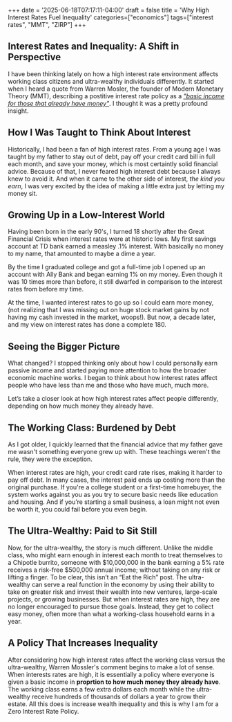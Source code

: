 +++
date = '2025-06-18T07:17:11-04:00'
draft = false
title = 'Why High Interest Rates Fuel Inequality'
categories=["economics"]
tags=["interest rates", "MMT", "ZIRP"]
+++

## Interest Rates and Inequality: A Shift in Perspective
I have been thinking lately on how a high interest rate environment affects working class citizens and ultra-wealthy individuals differently. It started when I heard a quote from Warren Mosler, the founder of Modern Monetary Theory (MMT), describing a postitive interest rate policy as a [_"basic income for those that already have money"_](https://warrenmosler.com/mmtwhitepaper/). I thought it was a pretty profound insight.

## How I Was Taught to Think About Interest
Historically, I had been a fan of high interest rates. From a young age I was taught by my father to stay out of debt, pay off your credit card bill in full each month, and save your money, which is most certaintly solid financial advice. Because of that, I never feared high interest debt because I always knew to avoid it. And when it came to the other side of interest, _the kind you earn_, I was very excited by the idea of making a little extra just by letting my money sit.

## Growing Up in a Low-Interest World
Having been born in the early 90's, I turned 18 shortly after the Great Financial Crisis when interest rates were at historic lows. My first savings account at TD bank earned a measley .1% interest. With basically no money to my name, that amounted to maybe a dime a year.

By the time I graduated college and got a full-time job I opened up an account with Ally Bank and began earning 1% on my money. Even though it was 10 times more than before, it still dwarfed in comparison to the interest rates from before my time.

At the time, I wanted interest rates to go up so I could earn more money, (not realizing that I was missing out on huge stock market gains by not having my cash invested in the market, woops!). But now, a decade later, and my view on interest rates has done a complete 180.

## Seeing the Bigger Picture
What changed? I stopped thinking only about how I could personally earn passive income and started paying more attention to how the broader economic machine works. I began to think about how interest rates affect people who have less than me and those who have much, much more.

Let’s take a closer look at how high interest rates affect people differently, depending on how much money they already have.

## The Working Class: Burdened by Debt
As I got older, I quickly learned that the financial advice that my father gave me wasn't something everyone grew up with. These teachings weren't the rule, they were the exception.

When interest rates are high, your credit card rate rises, making it harder to pay off debt. In many cases, the interest paid ends up costing more than the original purchase. If you're a college student or a first-time homebuyer, the system works against you as you try to secure basic needs like education and housing. And if you’re starting a small business, a loan might not even be worth it, you could fail before you even begin.

## The Ultra-Wealthy: Paid to Sit Still
Now, for the ultra-wealthy, the story is much different. Unlike the middle class, who might earn enough in interest each month to treat themselves to a Chipotle burrito, someone with $10,000,000 in the bank earning a 5% rate receives a risk-free $500,000 annual income; without taking on any risk or lifting a finger. To be clear, this isn’t an “Eat the Rich” post. The ultra-wealthy can serve a real function in the economy by using their ability to take on greater risk and invest their wealth into new ventures, large-scale projects, or growing businesses. But when interest rates are high, they are no longer encouraged to pursue those goals. Instead, they get to collect easy money, often more than what a working-class household earns in a year.

## A Policy That Increases Inequality
After considering how high interest rates affect the working class versus the ultra-wealthy, Warren Mossler's comment begins to make a lot of sense. When interests rates are high, it is essentially a policy where everyone is given a basic income in __proprtion to how much money they already have__. The working class earns a few extra dollars each month while the ultra-wealthy receive hundreds of thousands of dollars a year to grow their estate. All this does is increase wealth inequality and this is why I am for a Zero Interest Rate Policy.
